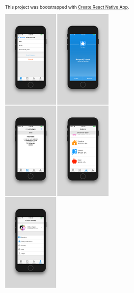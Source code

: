 This project was bootstrapped with [Create React Native App](https://github.com/react-community/create-react-native-app).

<div style="display: inline;text-align: center;width: 100%">
<img alt="Budgetal" src="app-store-assets/2.png" width="33%">
<img alt="Budgetal" src="app-store-assets/1.png" width="33%">
<img alt="Budgetal" src="app-store-assets/3.png" width="33%">
</div>
<div style="display: inline;text-align: center;width: 100%">
<img alt="Budgetal" src="app-store-assets/4.png" width="33%">
<img alt="Budgetal" src="app-store-assets/5.png" width="33%">
</div>
